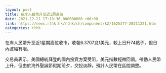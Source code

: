 ```yaml
---
layout: post
title: 在岸人民幣升至近1周高位
date: 2021-12-21 17:18:36.000000000 +08:00
link: https://news.rthk.hk/rthk/ch/component/k2/1625377-20211221.htm
categories: rthk
---
```


在岸人民幣升至近1星期高位收市，收報6.3707兌1美元，較上日升74點子，但日內波幅有限。

交易員表示，美國總統拜登的國內投資方案受阻，美元指數輕微回調，帶動人民幣上升，但由於海外聖誕節假期前夕，交投淡靜，預計人民幣在區間調整。
